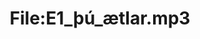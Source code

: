 ---
title: File:E1_þú_ætlar.mp3
recording of: þú ætlar
reading speed: slow
speaker: E
license: CC0
---